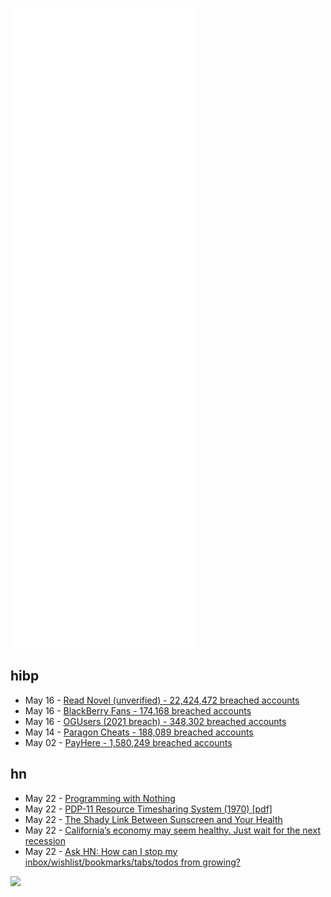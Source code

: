 ![Metrics](https://raw.githubusercontent.com/phixion/phixion/master/metrics.svg)

## hibp

<!--
for https://github.com/phixion/phixion/blob/main/.github/workflows/feeds.yml
-->
<!--START_SECTION:haveibeenpwnd-->
- May 16 - [Read Novel (unverified) - 22,424,472 breached accounts](https://haveibeenpwned.com/PwnedWebsites#ReadNovel)
- May 16 - [BlackBerry Fans - 174,168 breached accounts](https://haveibeenpwned.com/PwnedWebsites#BlackBerryFans)
- May 16 - [OGUsers (2021 breach) - 348,302 breached accounts](https://haveibeenpwned.com/PwnedWebsites#OGUsers2021)
- May 14 - [Paragon Cheats - 188,089 breached accounts](https://haveibeenpwned.com/PwnedWebsites#ParagonCheats)
- May 02 - [PayHere - 1,580,249 breached accounts](https://haveibeenpwned.com/PwnedWebsites#PayHere)
<!--END_SECTION:haveibeenpwnd-->

## hn

<!--
for https://github.com/phixion/phixion/blob/main/.github/workflows/feeds.yml
-->
<!--START_SECTION:hn-->
- May 22 - [Programming with Nothing](https://tomstu.art/programming-with-nothing)
- May 22 - [PDP-11 Resource Timesharing System (1970) [pdf]](http://s3data.computerhistory.org/brochures/digital.pdp-11.1970.102646128.pdf)
- May 22 - [The Shady Link Between Sunscreen and Your Health](https://www.outsideonline.com/health/wellness/sunscreen-sun-exposure-skin-cancer-science/)
- May 22 - [California’s economy may seem healthy. Just wait for the next recession](https://www.latimes.com/opinion/story/2022-05-22/california-recession-economy-vulnerable)
- May 22 - [Ask HN: How can I stop my inbox/wishlist/bookmarks/tabs/todos from growing?](https://news.ycombinator.com/item?id=31471127)
<!--END_SECTION:hn-->

<!--
for https://yhype.me
-->
![](https://hit.yhype.me/github/profile?user_id=13013670)
